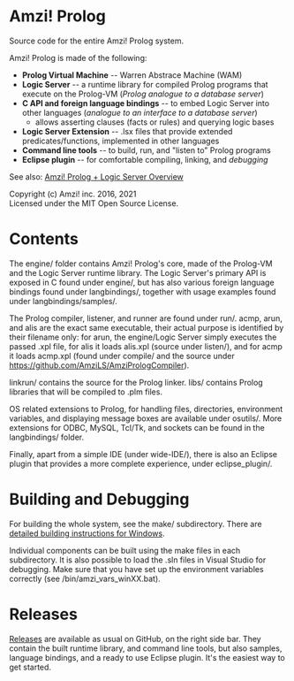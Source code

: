 # Amzi! Prolog

Source code for the entire Amzi! Prolog system.

Amzi! Prolog is made of the following:
  - **Prolog Virtual Machine** -- Warren Abstrace Machine (WAM)
  - **Logic Server** -- a runtime library for compiled Prolog programs that execute on the Prolog-VM (*Prolog analogue to a database server*)
  - **C API and foreign language bindings** -- to embed Logic Server into other languages (*analogue to an interface to a database server*)
    - allows asserting clauses (facts or rules) and querying logic bases
  - **Logic Server Extension** -- .lsx files that provide extended predicates/functions, implemented in other languages
  - **Command line tools** -- to build, run, and "listen to" Prolog programs
  - **Eclipse plugin** -- for comfortable compiling, linking, and *debugging*

See also: [Amzi! Prolog + Logic Server Overview](https://www.amzi.com/AmziPrologLogicServer/white_papers/amzi_overview.php)

Copyright (c) Amzi! inc. 2016, 2021    
Licensed under the MIT Open Source License.

# Contents

The engine/ folder contains Amzi! Prolog's core, made of the Prolog-VM and the Logic Server runtime library.
The Logic Server's primary API is exposed in C found under engine/, but has also various foreign language bindings found under langbindings/, together with usage examples found under langbindings/samples/.

The Prolog compiler, listener, and runner are found under run/. acmp, arun, and alis are the exact same executable, their actual purpose is identified by their filename only: for arun, the engine/Logic Server simply executes the passed .xpl file, for alis it loads alis.xpl (source under listen/), and for acmp it loads acmp.xpl (found under compile/ and the source under https://github.com/AmziLS/AmziPrologCompiler).

linkrun/ contains the source for the Prolog linker. libs/ contains Prolog libraries that will be compiled to .plm files.

OS related extensions to Prolog, for handling files, directories, environment variables, and displaying message boxes are available under osutils/. More extensions for ODBC, MySQL, Tcl/Tk, and sockets can be found in the langbindings/ folder.

Finally, apart from a simple IDE (under wide-IDE/), there is also an Eclipse plugin that provides a more complete experience, under eclipse_plugin/.

# Building and Debugging

For building the whole system, see the make/ subdirectory. There are [detailed building instructions for Windows](https://github.com/AmziLS/AmziProlog/blob/master/Windows%20compilation%20instructions.md).

Individual components can be built using the make files in each subdirectory. It is also possible to load the .sln files in Visual Studio for debugging. Make sure that you have set up the environment variables correctly (see /bin/amzi_vars_winXX.bat).

# Releases

[Releases](https://github.com/AmziLS/AmziProlog/releases) are available as usual on GitHub, on the right side bar. They contain the built runtime library, and command line tools, but also samples, language bindings, and a ready to use Eclipse plugin. It's the easiest way to get started.
